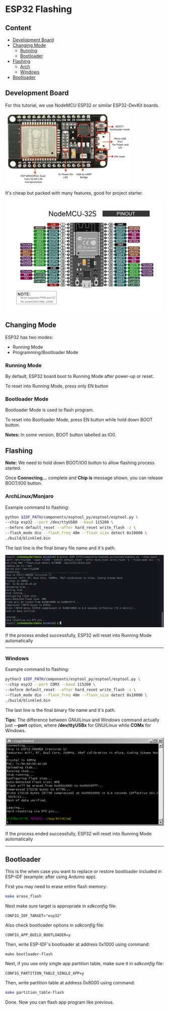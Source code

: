 # ESP32 Flashing

## Content
- [Development Board](https://github.com/mekatronik-achmadi/md_tutorial/blob/master/electronic/tutorials/esp32_flashing.md#development-board)
- [Changing Mode](https://github.com/mekatronik-achmadi/md_tutorial/blob/master/electronic/tutorials/esp32_flashing.md#changing-mode)
	+ [Running](https://github.com/mekatronik-achmadi/md_tutorial/blob/master/electronic/tutorials/esp32_flashing.md#running-mode)
	+ [Bootloader](https://github.com/mekatronik-achmadi/md_tutorial/blob/master/electronic/tutorials/esp32_flashing.md#bootloader-mode)
- [Flashing](https://github.com/mekatronik-achmadi/md_tutorial/blob/master/electronic/tutorials/esp32_flashing.md#flashing)
	+ [Arch](https://github.com/mekatronik-achmadi/md_tutorial/blob/master/electronic/tutorials/esp32_flashing.md#archlinuxmanjaro)
	+ [Windows](https://github.com/mekatronik-achmadi/md_tutorial/blob/master/electronic/tutorials/esp32_flashing.md#windows)
- [Bootloader](https://github.com/mekatronik-achmadi/md_tutorial/blob/master/electronic/tutorials/esp32_flashing.md#bootloader)

## Development Board

For this tutorial, we use NodeMCU ESP32 or similar ESP32-DevKit boards.

![images](images/esp32devkit.png?raw=true)

It's cheap but packed with many features, good for project starter.

![images](images/esp32pinout.jpg?raw=true)

## Changing Mode

ESP32 has two modes:
- Running Mode
- Programming/Bootloader Mode

### Running Mode

By default, ESP32 board boot to Running Mode after power-up or reset.

To reset into Running Mode, press only EN button

### Bootloader Mode

Bootloader Mode is used to flash program.

To reset into Bootloader Mode, press EN button while hold down BOOT button.

**Notes:** In some version, BOOT button labelled as IO0.

## Flashing

**Note:** We need to hold down BOOT/IO0 button to allow flashing process started.

Once **Connecting...** complete and **Chip is** message shown, you can release BOOT/IO0 button.

### ArchLinux/Manjaro

Example command to flashing:

```sh
python $IDF_PATH/components/esptool_py/esptool/esptool.py \
--chip esp32 --port /dev/ttyUSB0 --baud 115200 \
--before default_reset --after hard_reset write_flash -z \
--flash_mode dio --flash_freq 40m --flash_size detect 0x10000 \
./build/blinkled.bin
```

The last line is the final binary file name and it's path.

![images](images/esp32flash.png?raw=true)

If the process ended successfully, ESP32 will reset into Running Mode automatically

---

### Windows

Example command to flashing:

```sh
python3 $IDF_PATH/components/esptool_py/esptool/esptool.py \
--chip esp32 --port COM3 --baud 115200 \
--before default_reset --after hard_reset write_flash -z \
--flash_mode dio --flash_freq 40m --flash_size detect 0x10000 \
./build/blinkled.bin
```

The last line is the final binary file name and it's path.

**Tips:** The difference between GNU/Linux and Windows command actually just **--port** option, where **/dev/ttyUSBx** for GNU/Linux while **COMx** for Windows.

![images](images/esp32win5.PNG?raw=true)

If the process ended successfully, ESP32 will reset into Running Mode automatically

---

## Bootloader

This is the when case you want to replace or restore bootloader included in ESP-IDF (example: after using Arduino app).

First you may need to erase entire flash memory:

```sh
make erase_flash
```

Next make sure target is appropriate in *sdkconfig* file:

```
CONFIG_IDF_TARGET="esp32"
```

Also check bootloader options in *sdkconfig* file:

```
CONFIG_APP_BUILD_BOOTLOADER=y
``` 

Then, write ESP-IDF's bootloader at address 0x1000 using command:

```
make bootloader-flash
```

Next, if you use only single app partition table, make sure it in *sdkconfig* file:

```
CONFIG_PARTITION_TABLE_SINGLE_APP=y
```

Then, write partition table at address 0x8000 using command:

```sh
make partition_table-flash
```

Done. Now you can flash app program like previous.
